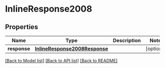 # InlineResponse2008

## Properties
Name | Type | Description | Notes
------------ | ------------- | ------------- | -------------
**response** | [**InlineResponse2008Response**](InlineResponse2008Response.md) |  | [optional] 

[[Back to Model list]](../README.md#documentation-for-models) [[Back to API list]](../README.md#documentation-for-api-endpoints) [[Back to README]](../README.md)


